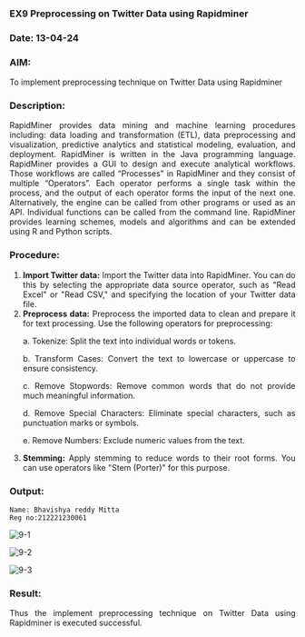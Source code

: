 ### EX9 Preprocessing on Twitter Data using Rapidminer
### Date: 13-04-24
### AIM:
To implement preprocessing technique on Twitter Data using Rapidminer
### Description: 
<div align = "justify">
RapidMiner provides data mining and machine learning procedures including: data loading and transformation (ETL), data preprocessing and visualization, 
predictive analytics and statistical modeling, evaluation, and deployment. RapidMiner is written in the Java programming language. 
RapidMiner provides a GUI to design and execute analytical workflows. Those workflows are called “Processes” in RapidMiner and they consist of multiple “Operators”. 
Each operator performs a single task within the process, and the output of each operator forms the input of the next one. Alternatively, the engine can be called from 
other programs or used as an API. Individual functions can be called from the command line. 
RapidMiner provides learning schemes, models and algorithms and can be extended using R and Python scripts.

### Procedure:
1) **Import Twitter data:** Import the Twitter data into RapidMiner. You can do this by selecting the appropriate
data source operator, such as "Read Excel" or "Read CSV," and specifying the location of your Twitter data
file.
2) **Preprocess data:** Preprocess the imported data to clean and prepare it for text processing. Use the following
operators for preprocessing:
    <p>a. Tokenize: Split the text into individual words or tokens.
    <p>b. Transform Cases: Convert the text to lowercase or uppercase to ensure consistency.
    <p>c. Remove Stopwords: Remove common words that do not provide much meaningful information.
    <p>d. Remove Special Characters: Eliminate special characters, such as punctuation marks or symbols.
    <p>e. Remove Numbers: Exclude numeric values from the text.
3) **Stemming:** Apply stemming to reduce words to their root forms. You can use operators like "Stem (Porter)"
for this purpose.


### Output:
```
Name: Bhavishya reddy Mitta
Reg no:212221230061
```

![9-1](https://github.com/varalakshmi1084/WDM_EXP9/assets/94619247/bf9f3745-3b1c-4249-96d9-930986b6d0a1)

![9-2](https://github.com/varalakshmi1084/WDM_EXP9/assets/94619247/c29bd746-9696-422e-82c4-8fd2af909485)

![9-3](https://github.com/varalakshmi1084/WDM_EXP9/assets/94619247/8e3240be-e074-4d8e-a8b2-e179075e6b7d)




### Result:
Thus the implement preprocessing technique on Twitter Data using Rapidminer is executed successful.
